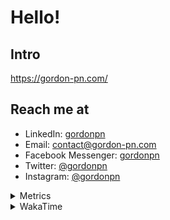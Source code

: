 # Hello!

## Intro

<https://gordon-pn.com/>

## Reach me at

- LinkedIn: [gordonpn](https://www.linkedin.com/in/gordonpn/)
- Email: [contact@gordon-pn.com](mailto:contact@gordon-pn.com)
- Facebook Messenger: [gordonpn](https://www.messenger.com/t/Gordonpn)
- Twitter: [@gordonpn](https://twitter.com/Gordonpn)
- Instagram: [@gordonpn](https://www.instagram.com/gordonpn/)

<details>
  <summary>Metrics</summary>

  <img align="center" src="https://github.com/gordonpn/gordonpn/blob/master/github-metrics.svg" alt="GitHub Metrics">

</details>

<details>
  <summary>WakaTime</summary>

  <!--START_SECTION:waka-->
📊 **This Week I Spent My Time On** 

```text
💬 Programming Languages: 
Other                    18 hrs 44 mins      ████████████░░░░░░░░░░░░░   48.84 % 
Java                     6 hrs 24 mins       ████░░░░░░░░░░░░░░░░░░░░░   16.69 % 
Brazil Dependency Config 5 hrs 57 mins       ████░░░░░░░░░░░░░░░░░░░░░   15.55 % 
Markdown                 1 hr 58 mins        █░░░░░░░░░░░░░░░░░░░░░░░░   05.16 % 
JSON                     1 hr 47 mins        █░░░░░░░░░░░░░░░░░░░░░░░░   04.66 % 

🔥 Editors: 
Chrome                   19 hrs 35 mins      █████████████░░░░░░░░░░░░   51.07 % 
iTerm2                   5 hrs 22 mins       ███░░░░░░░░░░░░░░░░░░░░░░   13.99 % 
Slack                    4 hrs 38 mins       ███░░░░░░░░░░░░░░░░░░░░░░   12.11 % 
IntelliJ IDEA            3 hrs 48 mins       ██░░░░░░░░░░░░░░░░░░░░░░░   09.92 % 
VS Code                  1 hr 15 mins        █░░░░░░░░░░░░░░░░░░░░░░░░   03.27 % 
```


 Last Updated on 03/04/2025 16:27:56 UTC
<!--END_SECTION:waka-->
</details>
